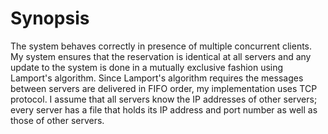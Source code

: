 # Synopsis
The system behaves correctly in presence of multiple concurrent clients. My system ensures that the reservation is identical at all servers and any update to the system is done in a mutually exclusive fashion using Lamport's algorithm. Since Lamport's algorithm requires the messages between servers are delivered in FIFO order, my implementation uses TCP protocol. I assume that all servers know the IP addresses of other servers; every server has a file that holds its IP address and port number as well as those of other servers.
